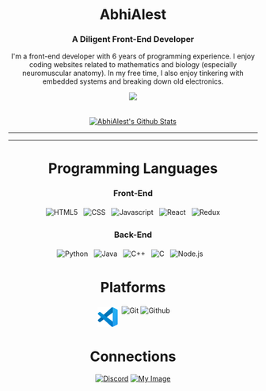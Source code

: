 <h1 align="center">AbhiAlest</h1>
<h3 align="center">A Diligent Front-End Developer </h3>


<!-- About Me -->
<p align="center">
    I'm a front-end developer with 6 years of programming experience. I enjoy coding websites related to mathematics and biology (especially neuromuscular anatomy). In my free time, I also enjoy tinkering with embedded systems and breaking down old electronics.  
</p>

<p align="center">
  <a href="https://github.com/AbhiAlest/readme-typing-svg">
    <img src="https://readme-typing-svg.demolab.com/?lines=Nice to meet you!; I'm a curious front-end developer!; I'm passionate and self-driven! &font=Fira%20Code&center=true&width=440&height=45&color=#37bcf7&vCenter=true&size=22&pause=1000"></a>
</p>






<br />

<!-- GitHub Stats -->
<div align="center">
    <a href="https://github.com/AbhiAlest/github-readme-stats"><img alt="AbhiAlest's Github Stats" src="https://github-readme-stats.vercel.app/api?username=AbhiAlest&show_icons=true&locale=en&theme=react&hide_border=true&bg_color=0D1117" alt="AbhiAlest" /></a>
</div>

---


---

<h1 align="center">Programming Languages</h1>
<p align="center">

 <div align="center"><h3 align="center">Front-End</h3> 
<p> <img src="https://img.shields.io/badge/html5-%23E34F26.svg?style=for-the-badge&logo=html5&logoColor=white" alt="HTML5" height="40" style="vertical-align:top; margin:4px">
<img src="https://img.shields.io/badge/css3-%231572B6.svg?style=for-the-badge&logo=css3&logoColor=white" alt="CSS" height="40" style="vertical-align:top; margin:4px">
<img src="https://img.shields.io/badge/javascript-%23323330.svg?style=for-the-badge&logo=javascript&logoColor=%23F7DF1E" alt="Javascript" height="40" style="vertical-align:top; margin:4px">
<img src="https://img.shields.io/badge/React-20232A?style=for-the-badge&logo=react&logoColor=61DAFB"  alt="React" height="40" style="vertical-align:top; margin:4px"/>
<img src="https://img.shields.io/badge/Redux-593D88?style=for-the-badge&logo=redux&logoColor=white"  alt="Redux" height="40" style="vertical-align:top; margin:4px"/>

</p>      
    
 <div align="center"><h3 align="center">Back-End </h3>     
<p><img src="https://camo.githubusercontent.com/436bd3cb20295ce9b3c3a182590c488c762adbd2b5583a36f126c9bbec016b56/68747470733a2f2f696d672e736869656c64732e696f2f62616467652f707974686f6e2d2532334646443334333f7374796c653d666f722d7468652d6261646765266c6f676f3d707974686f6e266c6f676f436f6c6f723d626c61636b" alt="Python" height="40" style="vertical-align:top; margin:4px">    
<image src="https://cdn.jsdelivr.net/npm/programming-languages-logos/src/java/java.png" alt="Java" height="40" style="vertical-align:top; margin:4px">
<image src="https://camo.githubusercontent.com/36fbee75e16318b6217dd71b55a1d1608e1074519a16aea04d8aaab281e99922/68747470733a2f2f696d672e736869656c64732e696f2f62616467652f632532422532422d2532333030353939433f7374796c653d666f722d7468652d6261646765266c6f676f3d63253242253242266c6f676f436f6c6f723d7768697465" alt="C++" height="40" style="vertical-align:top; margin:4px">
<image src="https://img.shields.io/badge/C-00599C?style=flat-square&logo=C%2B%2B&logoColor=white" alt="C" height="40" style="vertical-align:top; margin:4px">
<img src="https://img.shields.io/badge/Node.js-339933?style=for-the-badge&logo=nodedotjs&logoColor=white" alt="Node.js" height="40" style="vertical-align:top; margin:4px"/>
<img src="https://img.shields.io/badge/Express.js-000000?style=for-the-badge&logo=express&logoColor=white" alt "Express.js" height="40" style="vertical-align:top; margin:4px"/>
    

</p>    
    
  
    
<h1 align="center">Platforms</h1>
<p align="center">
    
    
<p> <img src="https://raw.githubusercontent.com/github/explore/80688e429a7d4ef2fca1e82350fe8e3517d3494d/topics/visual-studio-code/visual-studio-code.png" alt="VS Code" height="40" style="vertical-align:top; margin:4px">
<img src="https://img.shields.io/badge/Git-f44d27?style=for-the-badge&logo=git&logoColor=white"  align="center" alt="Git"/>
<img src="https://img.shields.io/badge/GitHub-100000?style=for-the-badge&logo=github&logoColor=white"  align="center" alt="Github"/>   
 </p>    

    
<h1 align="center">Connections</h1>
<p align="center">    
<a href="https://discord.com/users/1084226402473218088"><img src="https://camo.githubusercontent.com/5b475732a4ed305b1041d81185353428fb9860f5e5a5fe3249ee547e3b5aa69b/68747470733a2f2f63646e2e7261776769742e636f6d2f4e4e54696e2f646973636f72642d6c6f676f2f66343333333334342f7372632f6173736574732f616e696d61746564646973636f72642e737667" alt = "Discord" height = "45" style = "vertical-align:top margin:4px"/></a>
<a href="mailto:abhinav.pathak210620@gmail.com"><img src="https://user-images.githubusercontent.com/5141132/50740364-7ea80880-1217-11e9-8faf-2348e31beedd.png" alt="My Image" height="40" 
></a>    
    
  
